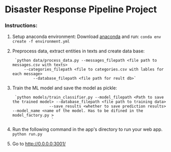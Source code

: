 # Disaster Response Pipeline Project

### Instructions:
1. Setup anaconda environment: 
    Download [anaconda](https://www.anaconda.com/) and run:
    `conda env create -f environment.yml`
    
2. Preprocess data, extract entities in texts and create data base:

        `python data/process_data.py --messages_filepath <file path to messages.csv with texts> 
            --categories_filepath <file to categories.csv with lables for each message> 
                --database_filepath <file path for reult db>`
        

3. Train the ML model and save the model as pickle:

        `python models/train_classifier.py --model_filepath <Path to save the trained model> --database_filepath <file path to training data> 
                       --save_results <whether to save prediction results>  --model_name <name of the model. Has to be difined in the model_factory.py >
                        `

2. Run the following command in the app's directory to run your web app.
    `python run.py`

3. Go to http://0.0.0.0:3001/
